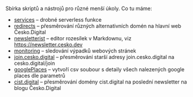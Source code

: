 Sbírka skriptů a nástrojů pro různé menší úkoly. Co tu máme:

- [services](services) – drobné serverless funkce
- [redirects](redirects) – přesměrování různých alternativních domén na hlavní web Česko.Digital
- [newsletterist](newsletterist) – editor rozesílek v Markdownu, viz https://newsletter.cesko.dev
- [monitoring](monitoring) – sledování výpadků webových stránek
- [join.cesko.digital](join.cesko.digital) – přesměrování starší adresy join.cesko.digital na cesko.digital/join
- [googlePlaces](googlePlaces) – vytvoří csv soubour s detaily všech nalezených google places dle parametrů
- [cist.digital](cist.digital) – přesměrování domény cist.digital na poslední newsletter na blogu Česko.Digital
